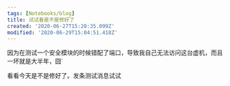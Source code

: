 ```yaml
---
tags: [Notebooks/blog]
title: 试试看是不是修好了
created: '2020-06-27T15:20:35.099Z'
modified: '2020-06-29T15:04:51.418Z'
---
```


因为在测试一个安全模块的时候错配了端口，导致我自己无法访问这台虚机，而且一坏就是大半年，囧`

看看今天是不是修好了。发条测试消息试试
